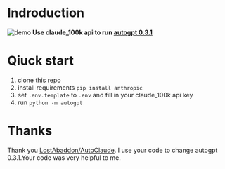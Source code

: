 # Indroduction
![demo](demo.gif)
**Use claude_100k api to run [autogpt 0.3.1](https://github.com/Significant-Gravitas/Auto-GPT)**


# Qiuck start
1. clone this repo
2. install requirements `pip install anthropic`
3. set `.env.template` to `.env` and fill in your claude_100k api key
4. run `python -m autogpt`


# Thanks
Thank you  [LostAbaddon/AutoClaude](https://github.com/LostAbaddon/AutoClaude). I use your code to change autogpt 0.3.1.Your code was very helpful to me.
